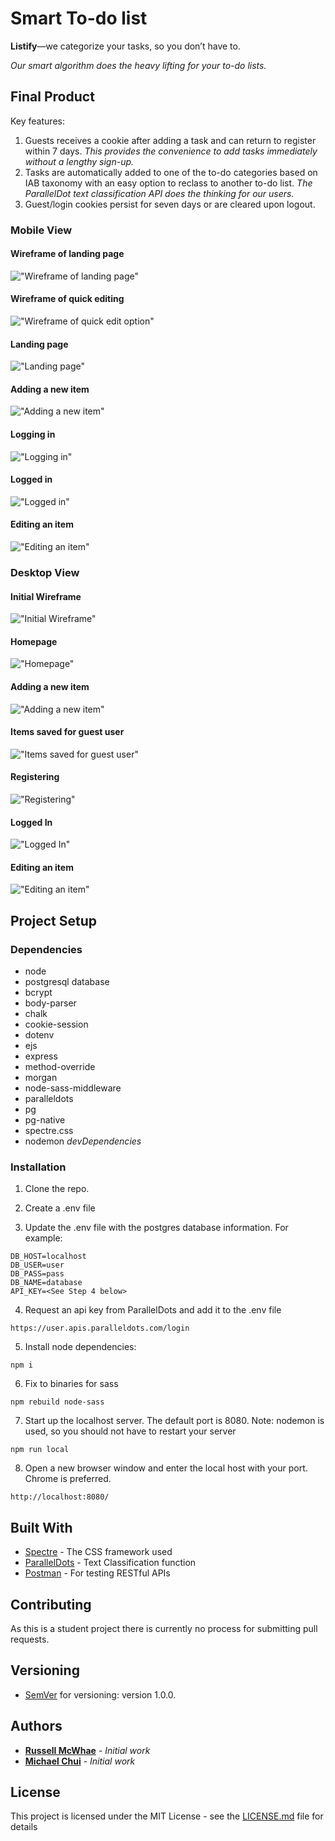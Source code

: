 # Smart To-do list
**Listify**—we categorize your tasks, so you don’t have to.

*Our smart algorithm does the heavy lifting for your to-do lists.*

## Final Product

Key features:
1) Guests receives a cookie after adding a task and can return to register within 7 days. 
  *This provides the convenience to add tasks immediately without a lengthy sign-up.*
2) Tasks are automatically added to one of the to-do categories based on IAB taxonomy with an easy option to reclass to another to-do list.
  *The ParallelDot text classification API does the thinking for our users.*
3) Guest/login cookies persist for seven days or are cleared upon logout.

### Mobile View

#### Wireframe of landing page
!["Wireframe of landing page"](./docs/mobile00a_list_wireframe.png)

#### Wireframe of quick editing
!["Wireframe of quick edit option"](./docs/mobile00b_change_category.png)

#### Landing page
!["Landing page"](./docs/mobile01_listify-home.png)

#### Adding a new item
!["Adding a new item"](./docs/mobile02_listify-new-item.png)

#### Logging in
!["Logging in"](./docs/mobile03_listify-login.png)

#### Logged in
!["Logged in"](./docs/mobile04_listify-logged-in.png)

#### Editing an item
!["Editing an item"](./docs/mobile05_listify-edit.png)


### Desktop View

#### Initial Wireframe
!["Initial Wireframe"](./docs/desktop00_wire_frame.png)

#### Homepage
!["Homepage"](./docs/desktop01_listify-home.png)

#### Adding a new item
!["Adding a new item"](./docs/desktop02_listify-new-item.png)

#### Items saved for guest user
!["Items saved for guest user"](./docs/desktop03_listify-new-item-guest.png)

#### Registering
!["Registering"](./docs/desktop04_listify-register.png)

#### Logged In
!["Logged In"](./docs/desktop05_listify-logged-in.png)

#### Editing an item
!["Editing an item"](./docs/desktop06_listify-edit.png)

## Project Setup

### Dependencies

- node
- postgresql database
- bcrypt
- body-parser
- chalk
- cookie-session
- dotenv
- ejs
- express
- method-override
- morgan
- node-sass-middleware
- paralleldots
- pg
- pg-native
- spectre.css
- nodemon *devDependencies*

### Installation

1. Clone the repo.

2. Create a .env file

3. Update the .env file with the postgres database information. For example:
```
DB_HOST=localhost
DB_USER=user
DB_PASS=pass
DB_NAME=database
API_KEY=<See Step 4 below>
```

4. Request an api key from ParallelDots and add it to the .env file
```
https://user.apis.paralleldots.com/login 
```

5. Install node dependencies:
```
npm i
```

6. Fix to binaries for sass
```
npm rebuild node-sass
```

7. Start up the localhost server. The default port is 8080.
Note: nodemon is used, so you should not have to restart your server
```
npm run local
```

8. Open a new browser window and enter the local host with your port.  Chrome is preferred.
```
http://localhost:8080/
```

## Built With

* [Spectre](https://picturepan2.github.io/spectre/) - The CSS framework used
* [ParallelDots](https://www.paralleldots.com/text-classification) - Text Classification function
* [Postman](https://www.getpostman.com/) - For testing RESTful APIs

## Contributing

As this is a student project there is currently no process for submitting pull requests.

## Versioning

* [SemVer](http://semver.org/) for versioning: version 1.0.0.

## Authors

* [**Russell McWhae**](https://github.com/rmcwhae) - *Initial work*
* [**Michael Chui**](https://github.com/mikel-k-khui) - *Initial work*

## License

This project is licensed under the MIT License - see the [LICENSE.md](LICENSE.md) file for details

